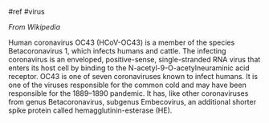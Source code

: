 #ref #virus

_From Wikipedia_

Human coronavirus OC43 (HCoV-OC43) is a member of the species Betacoronavirus 1, which infects humans and cattle. The infecting coronavirus is an enveloped, positive-sense, single-stranded RNA virus that enters its host cell by binding to the N-acetyl-9-O-acetylneuraminic acid receptor. OC43 is one of seven coronaviruses known to infect humans. It is one of the viruses responsible for the common cold and may have been responsible for the 1889–1890 pandemic. It has, like other coronaviruses from genus Betacoronavirus, subgenus Embecovirus, an additional shorter spike protein called hemagglutinin-esterase (HE).